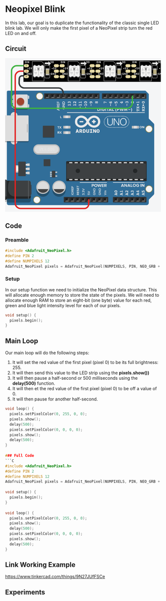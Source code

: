 # Neopixel Blink
In this lab, our goal is to duplicate the functionality of the classic single LED blink lab.  We will only make the first pixel of a NeoPixel strip turn the red LED on and off.

## Circuit

![Tinkercad Circuit](./img/led-strip-circuit.png)

## Code

### Preamble

```C
#include <Adafruit_NeoPixel.h>
#define PIN 2
#define NUMPIXELS 12
Adafruit_NeoPixel pixels = Adafruit_NeoPixel(NUMPIXELS, PIN, NEO_GRB + NEO_KHZ800);
```

### Setup
In our setup function we need to initialize the NeoPixel data structure.  This will allocate enough memory to store the state of the pixels.  We will need to allocate enough RAM to store an eight-bit (one byte) value for each red, green and blue light intensity level for each of our pixels.

```C
void setup() {
  pixels.begin();
}
```

## Main Loop
Our main loop will do the following steps:

1. It will set the red value of the first pixel (pixel 0) to be its full brightness: 255.
2. It will then send this value to the LED strip using the **pixels.show())**
3. It will then pause a half-second or 500 milliseconds using the **delay(500)** function.
4. It will then et the red value of the first pixel (pixel 0) to be off a value of 0.
5. It will then pause for another half-second.

```C
void loop() {
  pixels.setPixelColor(0, 255, 0, 0);
  pixels.show();
  delay(500);
  pixels.setPixelColor(0, 0, 0, 0);
  pixels.show();
  delay(500);
}

### Full Code
```C
#include <Adafruit_NeoPixel.h>
#define PIN 2
#define NUMPIXELS 12
Adafruit_NeoPixel pixels = Adafruit_NeoPixel(NUMPIXELS, PIN, NEO_GRB + NEO_KHZ800);

void setup() {
  pixels.begin();
}

void loop() {
  pixels.setPixelColor(0, 255, 0, 0);
  pixels.show();
  delay(500);
  pixels.setPixelColor(0, 0, 0, 0);
  pixels.show();
  delay(500);
}
```

## Link Working Example
https://www.tinkercad.com/things/9N27JUfFSCe

## Experiments